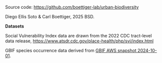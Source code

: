 

Source code: https://github.com/boettiger-lab/urban-biodiversity

Diego Ellis Soto & Carl Boettiger, 2025 BSD.

**Datasets**

Social Vulnerability Index data are drawn from the 2022 CDC tract-level data release, <https://www.atsdr.cdc.gov/place-health/php/svi/index.html>

GBIF species occurrence data derived from [GBIF AWS snapshot 2024-10-01](https://aws.amazon.com/marketplace/pp/prodview-dvyemtksskta2).

